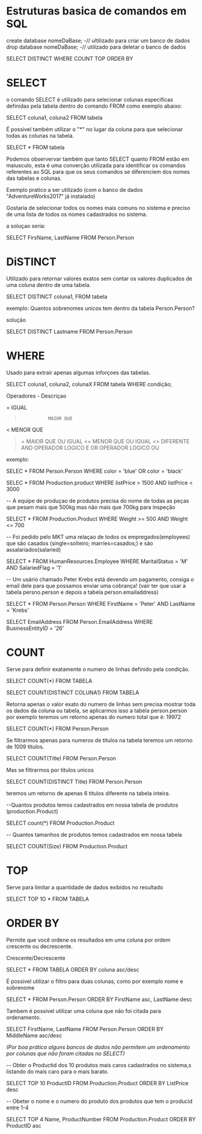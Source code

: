 # Estruturas basica de comandos em SQL

create database nomeDaBase; -// ultilizado para criar um banco de dados
drop database nomeDaBase;   -// utilizado para deletar o banco de dados


SELECT
DISTINCT
WHERE
COUNT
TOP
ORDER BY


# SELECT

o comando SELECT é utilizado para selecionar colunas especificas definidas pela tabela dentro do comando FROM como exemplo abaixo:

SELECT coluna1, coluna2
FROM tabela

É possivel também utilizar o "*" no lugar da coluna para que selecionar todas as colunas na tabela.

SELECT *
FROM tabela

Podemos observervar também  que tanto SELECT quanto FROM estão em maiusculo, esta é uma converção utilizada para identificar os comandos referentes ao SQL para que os seus comandos se diferenciem dos nomes das tabelas e colunas.

Exemplo pratico a ser utilizado (com o banco de dados "AdventureWorks2017" já instalado)

Gostaria de selecionar todos os nomes mais comuns no sistema e preciso de uma lista de todos os nomes cadastrados no sistema.

a soluçao seria:

SELECT FirsName, LastName
FROM Person.Person


# DiSTINCT

Utilizado para retornar valores exatos sem contar os valores duplicados de uma coluna dentro de uma tabela.

SELECT DISTINCT coluna1,
FROM tabela

exemplo: 
    Quantos sobrenomes unicos tem dentro da tabela Person.Person?

solução

SELECT DISTINCT Lastname
FROM Person.Person


# WHERE 

Usado para extrair apenas algumas inforçoes das tabelas.

SELECT coluna1, coluna2, colunaX
FROM tabela
WHERE condição;

>

Operadores   -   Descriçao

=               IGUAL
>               MAIOR QUE
<               MENOR QUE
>=              MAIOR QUE OU IGUAL
<=              MENOR QUE OU IGUAL
<>              DIFERENTE
AND             OPERADOR LOGICO E
OR              OPERADOR LOGICO OU

>


exemplo:

SELEC *
FROM Person.Person
WHERE color = 'blue' OR color = 'black'


SELEC *
FROM Production.product
WHERE listPrice > 1500 AND listPrice < 3000

-- A equipe de produçao de produtos precisa do nome de todas as peças que pesam mais que 500kg mas não mais que 700kg para inspeção

SELECT *
FROM Production.Product
WHERE Weight >= 500 AND Weight <= 700


-- Foi pedido pelo MKT  uma relaçao de todos os empregados(employees) que são casados (single=solteiro; marries=casados;) e são assalariados(salaried)

SELECT *
FROM HumanResources.Employee
WHERE MaritalStatus = 'M' AND SalariedFlag = '1'


-- Um usário chamado Peter Krebs está devendo um pagamento, consiga o email dele para que possamos enviar uma cobrança!
(vair ter que usar a tabela persno.person e depois a tabela person.emailaddress)

SELECT *
FROM Person.Person
WHERE FirstName = 'Peter' AND LastName = 'Krebs'

SELECT EmailAddress
FROM Person.EmailAddress
WHERE BusinessEntityID = '26'


# COUNT

Serve para definir exatamente o numero de linhas definido pela condição.

SELECT COUNT(*)
FROM TABELA

SELECT COUNT(DISTINCT COLUNA1)
FROM TABELA

Retorna apenas o valor exato do numero de linhas sem precisa mostrar toda os dados da coluna ou tabela, se aplicarmos isso a tabela person.person por exemplo teremos um retorno apenas do numero total que é: 19972

SELECT COUNT(*)
FROM Person.Person

Se filtrarmos apenas para numeros de titulos na tabela teremos um retorno de 1009 titulos.

SELECT COUNT(Title)
FROM Person.Person

Mas se filtrarmos por titulos unicos

SELECT COUNT(DISTINCT Title)
FROM Person.Person

teremos um retorno de apenas 6 titulos diferente na tabela inteira.

--Quantos produtos temos cadastrados em nossa tabela de produtos (production.Product)


SELECT count(*)
FROM Production.Product


-- Quantos tamanhos de produtos temos cadastrados em nossa tabela

SELECT COUNT(Size)
FROM Production.Product


# TOP

Serve para limitar a quantidade de dados exibidos no resultado

SELECT TOP 1O *
FROM TABELA


# ORDER BY

Permite que você ordene os resultados em uma coluna por ordem crescente ou decrescente.

Crescente/Decrescente

SELECT *
FROM TABELA
ORDER BY coluna asc/desc

É possivel utilizar o filtro para duas colunas, como por exemplo nome e sobrenome

SELECT *
FROM Person.Person
ORDER BY FirstName asc, LastName desc

Tambem é possivel utilizar uma coluna que não foi citada para ordenamento.

SELECT FirstName, LastName
FROM Person.Person
ORDER BY MiddleName asc/desc

*(Por boa prática alguns bancos de dados não permitem um ordenamento por colunas que não foram citadas no SELECT)*


-- Obter o Productid dos 10 produtos mais caros cadastrados no sistema,s listando do mais caro para o mais barato.

SELECT TOP 10 ProductID
FROM Production.Product
ORDER BY ListPrice desc


-- Obeter o nome e o numero do produto dos produtos que tem o producid entre 1-4

SELECT TOP 4 Name, ProductNumber
FROM Production.Product
ORDER BY ProductID asc

